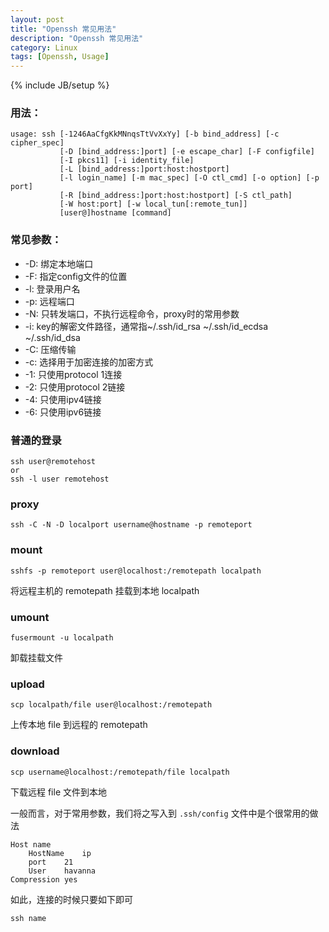 ```yaml
---
layout: post
title: "Openssh 常见用法"
description: "Openssh 常见用法"
category: Linux
tags: [Openssh, Usage]
---
```

{% include JB/setup %}

### 用法：

    usage: ssh [-1246AaCfgKkMNnqsTtVvXxYy] [-b bind_address] [-c cipher_spec]
               [-D [bind_address:]port] [-e escape_char] [-F configfile]
               [-I pkcs11] [-i identity_file]
               [-L [bind_address:]port:host:hostport]
               [-l login_name] [-m mac_spec] [-O ctl_cmd] [-o option] [-p port]
               [-R [bind_address:]port:host:hostport] [-S ctl_path]
               [-W host:port] [-w local_tun[:remote_tun]]
               [user@]hostname [command]

### 常见参数：

- -D: 绑定本地端口
- -F: 指定config文件的位置
- -l: 登录用户名
- -p: 远程端口
- -N: 只转发端口，不执行远程命令，proxy时的常用参数
- -i: key的解密文件路径，通常指~/.ssh/id_rsa ~/.ssh/id_ecdsa ~/.ssh/id_dsa
- -C: 压缩传输
- -c: 选择用于加密连接的加密方式
- -1: 只使用protocol 1连接
- -2: 只使用protocol 2链接
- -4: 只使用ipv4链接
- -6: 只使用ipv6链接


### 普通的登录

    ssh user@remotehost
    or
    ssh -l user remotehost


### proxy

    ssh -C -N -D localport username@hostname -p remoteport

### mount

    sshfs -p remoteport user@localhost:/remotepath localpath

将远程主机的 remotepath 挂载到本地 localpath

### umount

    fusermount -u localpath

卸载挂载文件

### upload

    scp localpath/file user@localhost:/remotepath

上传本地 file 到远程的 remotepath

### download

    scp username@localhost:/remotepath/file localpath

下载远程 file 文件到本地

一般而言，对于常用参数，我们将之写入到 `.ssh/config` 文件中是个很常用的做法

    Host name
        HostName    ip
        port    21
        User    havanna
    Compression yes

如此，连接的时候只要如下即可

    ssh name
